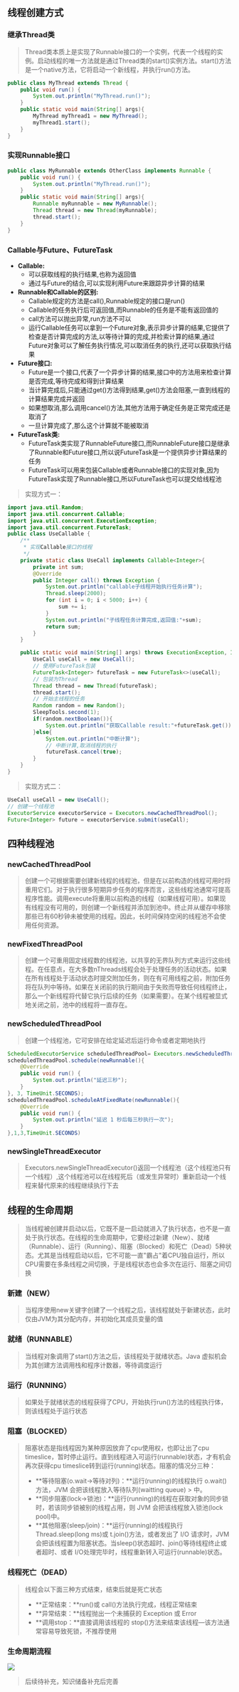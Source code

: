 ## 线程创建方式

### 继承Thread类

> Thread类本质上是实现了Runnable接口的一个实例，代表一个线程的实例。启动线程的唯一方法就是通过Thread类的start()实例方法。start()方法是一个native方法，它将启动一个新线程，并执行run()方法。

```java
public class MyThread extends Thread { 
    public void run() { 
        System.out.println("MyThread.run()"); 
    }
    public static void main(String[] args){
        MyThread myThread1 = new MyThread(); 
        myThread1.start();
    }
} 
```

### 实现Runnable接口

```java
public class MyRunnable extends OtherClass implements Runnable { 
    public void run() { 
        System.out.println("MyThread.run()"); 
    }
    public static void main(String[] args){
        Runnable myRunnable = new MyRunnable();
        Thread thread = new Thread(myRunnable); 
        thread.start();
    }
}
```

### Callable与Future、FutureTask

- **Callable:**
    - 可以获取线程的执行结果,也称为返回值
    - 通过与Future的结合,可以实现利用Future来跟踪异步计算的结果
- **Runnable和Callable的区别:**
    - Callable规定的方法是call(),Runnable规定的接口是run()
    - Callable的任务执行后可返回值,而Runnable的任务是不能有返回值的
    - call方法可以抛出异常,run方法不可以
    - 运行Callable任务可以拿到一个Future对象,表示异步计算的结果,它提供了检查是否计算完成的方法,以等待计算的完成,并检索计算的结果,通过Future对象可以了解任务执行情况,可以取消任务的执行,还可以获取执行结果
- **Future接口:**
    - Future是一个接口,代表了一个异步计算的结果,接口中的方法用来检查计算是否完成,等待完成和得到计算结果
    - 当计算完成后,只能通过get()方法得到结果,get()方法会阻塞,一直到线程的计算结果完成并返回
    - 如果想取消,那么调用cancel()方法,其他方法用于确定任务是正常完成还是取消了
    - 一旦计算完成了,那么这个计算就不能被取消
- **FutureTask类:**
    - FutureTask类实现了RunnableFuture接口,而RunnableFuture接口是继承了Runnable和Future接口,所以说FutureTask是一个提供异步计算结果的任务
    - FutureTask可以用来包装Callable或者Runnable接口的实现对象,因为FutureTask实现了Runnable接口,所以FutureTask也可以提交给线程池

> 实现方式一：

```java
import java.util.Random;
import java.util.concurrent.Callable;
import java.util.concurrent.ExecutionException;
import java.util.concurrent.FutureTask;
public class UseCallable {
    /**
     * 实现Callable接口的线程
     */
    private static class UseCall implements Callable<Integer>{
        private int sum;
        @Override
        public Integer call() throws Exception {
            System.out.println("callable子线程开始执行任务计算");
            Thread.sleep(2000);
            for (int i = 0; i < 5000; i++) {
                sum += i;
            }
            System.out.println("子线程任务计算完成,返回值:"+sum);
            return sum;
        }
    }

    public static void main(String[] args) throws ExecutionException, InterruptedException {
        UseCall useCall = new UseCall();
        // 使用FutureTask包装
        FutureTask<Integer> futureTask = new FutureTask<>(useCall);
        // 包装为Thread
        Thread thread = new Thread(futureTask);
        thread.start();
        // 开始主线程的任务
        Random random = new Random();
        SleepTools.second(1);
        if(random.nextBoolean()){
            System.out.println("获取Callable result:"+futureTask.get());
        }else{
            System.out.println("中断计算");
            // 中断计算,取消线程的执行
            futureTask.cancel(true);
        }
    }
}
```

> 实现方式二：

```java
UseCall useCall = new UseCall();
// 创建一个线程池
ExecutorService executorService = Executors.newCachedThreadPool();
Future<Integer> future = executorService.submit(useCall);
```

## 四种线程池

### newCachedThreadPool

> 创建一个可根据需要创建新线程的线程池，但是在以前构造的线程可用时将重用它们。对于执行很多短期异步任务的程序而言，这些线程池通常可提高程序性能。调用execute将重用以前构造的线程（如果线程可用）。如果现有线程没有可用的，则创建一个新线程并添加到池中。终止并从缓存中移除那些已有60秒钟未被使用的线程。因此，长时间保持空闲的线程池不会使用任何资源。

### newFixedThreadPool

> 创建一个可重用固定线程数的线程池，以共享的无界队列方式来运行这些线程。在任意点，在大多数nThreads线程会处于处理任务的活动状态。如果在所有线程处于活动状态时提交附加任务，则在有可用线程之前，附加任务将在队列中等待。如果在关闭前的执行期间由于失败而导致任何线程终止，那么一个新线程将代替它执行后续的任务（如果需要）。在某个线程被显式地关闭之前，池中的线程将一直存在。

### newScheduledThreadPool

> 创建一个线程池，它可安排在给定延迟后运行命令或者定期地执行

```java
ScheduledExecutorService scheduledThreadPool= Executors.newScheduledThreadPool(3); 
scheduledThreadPool.schedule(newRunnable(){ 
    @Override 
    public void run() {
        System.out.println("延迟三秒");
    }
}, 3, TimeUnit.SECONDS);
scheduledThreadPool.scheduleAtFixedRate(newRunnable(){ 
    @Override 
    public void run() {
        System.out.println("延迟 1 秒后每三秒执行一次");
    }
},1,3,TimeUnit.SECONDS)
```

### newSingleThreadExecutor

> Executors.newSingleThreadExecutor()返回一个线程池（这个线程池只有一个线程）,这个线程池可以在线程死后（或发生异常时）重新启动一个线程来替代原来的线程继续执行下去

## 线程的生命周期

> 当线程被创建并启动以后，它既不是一启动就进入了执行状态，也不是一直处于执行状态。在线程的生命周期中，它要经过新建（New）、就绪（Runnable）、运行（Running）、阻塞（Blocked）和死亡（Dead）5种状态。尤其是当线程启动以后，它不可能一直"霸占"着CPU独自运行，所以CPU需要在多条线程之间切换，于是线程状态也会多次在运行、阻塞之间切换

### 新建（NEW）

> 当程序使用new关键字创建了一个线程之后，该线程就处于新建状态，此时仅由JVM为其分配内存，并初始化其成员变量的值

### 就绪（RUNNABLE）

> 当线程对象调用了start()方法之后，该线程处于就绪状态。Java 虚拟机会为其创建方法调用栈和程序计数器，等待调度运行

### 运行（RUNNING）

> 如果处于就绪状态的线程获得了CPU，开始执行run()方法的线程执行体，则该线程处于运行状态

### 阻塞（BLOCKED）

> 阻塞状态是指线程因为某种原因放弃了cpu使用权，也即让出了cpu timeslice，暂时停止运行。直到线程进入可运行(runnable)状态，才有机会再次获得cpu timeslice转到运行(running)状态。阻塞的情况分三种：
>
> - **等待阻塞(o.wait->等待对列)：**运行(running)的线程执行 o.wait()方法，JVM 会把该线程放入等待队列(waitting queue)
    > 中。
> - **同步阻塞(lock->锁池)：**运行(running)的线程在获取对象的同步锁时，若该同步锁被别的线程占用，则 JVM 会把该线程放入锁池(lock pool)中。
> - **其他阻塞(sleep/join)：**运行(running)的线程执行 Thread.sleep(long ms)或 t.join()方法，或者发出了 I/O 请求时，JVM 会把该线程置为阻塞状态。当sleep()状态超时、join()等待线程终止或者超时、或者 I/O处理完毕时，线程重新转入可运行(runnable)状态。

### 线程死亡（DEAD）

> 线程会以下面三种方式结束，结束后就是死亡状态
>
> - **正常结束：**run()或 call()方法执行完成，线程正常结束
> - **异常结束：**线程抛出一个未捕获的 Exception 或 Error
> - **调用stop：**直接调用该线程的 stop()方法来结束该线程—该方法通常容易导致死锁，不推荐使用

### 生命周期流程

![](JUC与多线程/Java线程的生命周期.drawio.svg)



> 后续待补充，知识储备补充后完善
